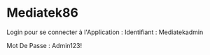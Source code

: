 # Mediatek86
Login pour se connecter à l'Application :
Identifiant : Mediatekadmin

Mot De Passe : Admin123!
